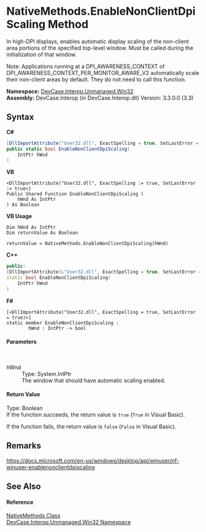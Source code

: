 # NativeMethods.EnableNonClientDpiScaling Method 
 

In high-DPI displays, enables automatic display scaling of the non-client area portions of the specified top-level window. Must be called during the initialization of that window. 

 Note: Applications running at a DPI_AWARENESS_CONTEXT of DPI_AWARENESS_CONTEXT_PER_MONITOR_AWARE_V2 automatically scale their non-client areas by default. They do not need to call this function.

**Namespace:**&nbsp;<a href="N_DevCase_Interop_Unmanaged_Win32">DevCase.Interop.Unmanaged.Win32</a><br />**Assembly:**&nbsp;DevCase.Interop (in DevCase.Interop.dll) Version: 3.3.0.0 (3.3)

## Syntax

**C#**<br />
``` C#
[DllImportAttribute("User32.dll", ExactSpelling = true, SetLastError = true)]
public static bool EnableNonClientDpiScaling(
	IntPtr hWnd
)
```

**VB**<br />
``` VB
<DllImportAttribute("User32.dll", ExactSpelling := true, SetLastError := true>]
Public Shared Function EnableNonClientDpiScaling ( 
	hWnd As IntPtr
) As Boolean
```

**VB Usage**<br />
``` VB Usage
Dim hWnd As IntPtr
Dim returnValue As Boolean

returnValue = NativeMethods.EnableNonClientDpiScaling(hWnd)
```

**C++**<br />
``` C++
public:
[DllImportAttribute(L"User32.dll", ExactSpelling = true, SetLastError = true)]
static bool EnableNonClientDpiScaling(
	IntPtr hWnd
)
```

**F#**<br />
``` F#
[<DllImportAttribute("User32.dll", ExactSpelling = true, SetLastError = true)>]
static member EnableNonClientDpiScaling : 
        hWnd : IntPtr -> bool 

```


#### Parameters
&nbsp;<dl><dt>hWnd</dt><dd>Type: System.IntPtr<br />The window that should have automatic scaling enabled.</dd></dl>

#### Return Value
Type: Boolean<br />If the function succeeds, the return value is `true` (`True` in Visual Basic). 

 If the function fails, the return value is `false` (`False` in Visual Basic).

## Remarks
<a href="https://docs.microsoft.com/en-us/windows/desktop/api/winuser/nf-winuser-enablenonclientdpiscaling" target="_blank">https://docs.microsoft.com/en-us/windows/desktop/api/winuser/nf-winuser-enablenonclientdpiscaling</a>

## See Also


#### Reference
<a href="T_DevCase_Interop_Unmanaged_Win32_NativeMethods">NativeMethods Class</a><br /><a href="N_DevCase_Interop_Unmanaged_Win32">DevCase.Interop.Unmanaged.Win32 Namespace</a><br />